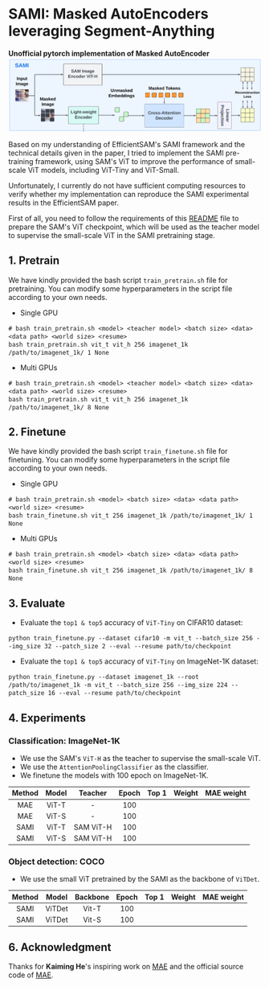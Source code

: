 # SAMI: Masked AutoEncoders leveraging Segment-Anything
**Unofficial pytorch implementation of Masked AutoEncoder**
![image](./sami_overview.png)

Based on my understanding of EfficientSAM's SAMI framework and the technical details given in the paper, I tried to implement the SAMI pre-training framework, using SAM's ViT to improve the performance of small-scale ViT models, including ViT-Tiny and ViT-Small.

Unfortunately, I currently do not have sufficient computing resources to verify whether my implementation can reproduce the SAMI experimental results in the EfficientSAM paper.

First of all, you need to follow the requirements of this [README](./checkpoints/README.md) file to prepare the SAM's ViT checkpoint, which will be used as the teacher
model to supervise the small-scale ViT in the SAMI pretraining stage.

## 1. Pretrain
We have kindly provided the bash script `train_pretrain.sh` file for pretraining. You can modify some hyperparameters in the script file according to your own needs.

- Single GPU

```Shell
# bash train_pretrain.sh <model> <teacher model> <batch size> <data> <data path> <world size> <resume>
bash train_pretrain.sh vit_t vit_h 256 imagenet_1k /path/to/imagenet_1k/ 1 None
```

- Multi GPUs

```Shell
# bash train_pretrain.sh <model> <teacher model> <batch size> <data> <data path> <world size> <resume>
bash train_pretrain.sh vit_t vit_h 256 imagenet_1k /path/to/imagenet_1k/ 8 None
```

## 2. Finetune
We have kindly provided the bash script `train_finetune.sh` file for finetuning. You can modify some hyperparameters in the script file according to your own needs.

- Single GPU

```Shell
# bash train_pretrain.sh <model> <batch size> <data> <data path> <world size> <resume>
bash train_finetune.sh vit_t 256 imagenet_1k /path/to/imagenet_1k/ 1 None
```

- Multi GPUs

```Shell
# bash train_pretrain.sh <model> <batch size> <data> <data path> <world size> <resume>
bash train_finetune.sh vit_t 256 imagenet_1k /path/to/imagenet_1k/ 8 None
```

## 3. Evaluate 
- Evaluate the `top1 & top5` accuracy of `ViT-Tiny` on CIFAR10 dataset:
```Shell
python train_finetune.py --dataset cifar10 -m vit_t --batch_size 256 --img_size 32 --patch_size 2 --eval --resume path/to/checkpoint
```

- Evaluate the `top1 & top5` accuracy of `ViT-Tiny` on ImageNet-1K dataset:
```Shell
python train_finetune.py --dataset imagenet_1k --root /path/to/imagenet_1k -m vit_t --batch_size 256 --img_size 224 --patch_size 16 --eval --resume path/to/checkpoint
```

## 4. Experiments

### Classification: ImageNet-1K
- We use the SAM's `ViT-H` as the teacher to supervise the small-scale ViT.
- We use the `AttentionPoolingClassifier` as the classifier.
- We finetune the models with 100 epoch on ImageNet-1K.

|  Method  |  Model  |  Teacher  |  Epoch | Top 1     | Weight |  MAE weight  |
|  :---:   | :---:   |   :---:   |  :---: | :---:     | :---:  |    :---:     |
|   MAE    |  ViT-T  |     -     |  100   |           |  |  |
|   MAE    |  ViT-S  |     -     |  100   |           |  |  |
|   SAMI   |  ViT-T  | SAM ViT-H |  100   |           |  |  |
|   SAMI   |  ViT-S  | SAM ViT-H |  100   |           |  |  |

### Object detection: COCO
- We use the small ViT pretrained by the SAMI as the backbone of `ViTDet`.

|  Method  |  Model  | Backbone | Epoch |   Top 1   | Weight |  MAE weight  |
|  :---:   | :---:   |   :---:  | :---: |   :---:   | :---:  |    :---:     |
|   SAMI   |  ViTDet |   Vit-T  |  100  |           |  |  |
|   SAMI   |  ViTDet |   Vit-S  |  100  |           |  |  |



## 6. Acknowledgment
Thanks for **Kaiming He**'s inspiring work on [MAE](http://openaccess.thecvf.com/content/CVPR2022/papers/He_Masked_Autoencoders_Are_Scalable_Vision_Learners_CVPR_2022_paper.pdf) and the official source code of [MAE](https://github.com/facebookresearch/mae).
